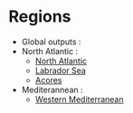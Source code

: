 # Regions

- Global outputs :
- North Atlantic :
  - [North Atlantic](https://github.com/AurelieAlbert/extractions/blob/main/regions/NATL.md)
  - [Labrador Sea](https://github.com/AurelieAlbert/extractions/blob/main/regions/LAB.md)
  - [Acores](https://github.com/AurelieAlbert/extractions/blob/main/regions/ACO.md)
- Mediterannean :
  - [Western Mediterranean](https://github.com/AurelieAlbert/extractions/blob/main/regions/MEDWEST.md)
